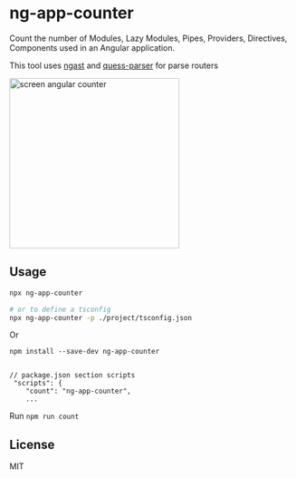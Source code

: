 # ng-app-counter

Count the number of Modules, Lazy Modules, Pipes, Providers, Directives, Components used in an Angular application.

This tool uses [ngast](https://github.com/ng-ast/ngast) and [quess-parser](https://github.com/guess-js/guess/tree/master/packages/guess-parser) for parse routers

<img width="300" src="https://raw.githubusercontent.com/irustm/ng-app-counter/master/assets/screenv050.png" alt="screen angular counter" width="600">

## Usage

```bash
npx ng-app-counter

# or to define a tsconfig
npx ng-app-counter -p ./project/tsconfig.json
```

Or
```
npm install --save-dev ng-app-counter


// package.json section scripts
 "scripts": {
    "count": "ng-app-counter",
    ...

```
Run `npm run count `

## License
MIT
